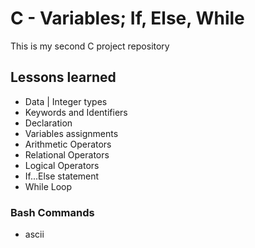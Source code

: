 # C - Variables; If, Else, While

This is my second C project repository

## Lessons learned
- Data | Integer types
- Keywords and Identifiers
- Declaration
- Variables assignments
- Arithmetic Operators
- Relational Operators
- Logical Operators
- If...Else statement
- While Loop

### Bash Commands
- ascii
